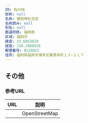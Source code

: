 ```yaml
---
ID: 0pV5B
総称: null
名称: 櫛田神社浜宮
名称読み: null
別名: null
都道府県: 福岡県
区域: 福岡市
緯度: 33.6053824
経度: 130.3968926
郵便番号: 8120021
住所: 福岡県福岡市博多区築港本町１３−２１７
---
```


## その他

### 参考URL

| URL | 説明          |
| --- | ------------- |
|     | OpenStreetMap |
